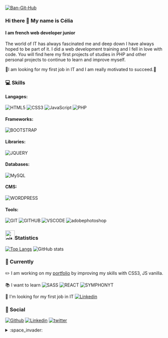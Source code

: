 <a href="https://ibb.co/gZR9qjv"><img src="https://i.ibb.co/LdZRjkQ/Ban-Git-Hub.jpg" alt="Ban-Git-Hub" border="0"></a>
### Hi there 👋 My name is Célia
#### I am french web developer junior
The world of IT has always fascinated me and deep down I have always hoped to be part of it. I did a web development training and I fell in love with code. You will find here my first projects of studies in PHP and other personal projects to continue to learn and improve myself.

:mag_right:I am looking for my first job in IT and I am really motivated to succeed.:rocket:



### :computer: Skills 
#### Langages:
![HTML5](https://img.shields.io/badge/HTML5-EEAA5D.svg?style=for-the-badge&logo=html5)  ![CSS3](https://img.shields.io/badge/CSS3-698095.svg?style=for-the-badge&logo=css3)   ![JavaScript](https://img.shields.io/badge/Javascript-E4AE04.svg?style=for-the-badge&logo=javascript)   ![PHP](https://img.shields.io/badge/PHP-BDB9CC.svg?style=for-the-badge&logo=php)   
#### Frameworks:
![BOOTSTRAP](https://img.shields.io/badge/Bootstrap-927EDD.svg?style=for-the-badge&logo=bootstrap)    
#### Libraries:
![JQUERY](https://img.shields.io/badge/JQUERY-7EAFDD.svg?style=for-the-badge&logo=jquery)
#### Databases:
![MySQL](https://img.shields.io/badge/MySQL-A1C1DF.svg?style=for-the-badge&logo=mysql)
#### CMS:
![WORDPRESS](https://img.shields.io/badge/WORDPRESS-BAC0C6.svg?style=for-the-badge&logo=wordpress)
#### Tools:
![GIT](https://img.shields.io/badge/GIT-F0907E.svg?style=for-the-badge&logo=git)  ![GITHUB](https://img.shields.io/badge/GITHUB-504F4F.svg?style=for-the-badge&logo=github) ![VSCODE](https://img.shields.io/badge/VSCODE-4D96D2.svg?style=for-the-badge&logo=visual-studio-code)   ![adobephotoshop](https://img.shields.io/badge/Adobe%20Photoshop-446592.svg?style=for-the-badge&logo=adobe%20photoshop)

### <img src='https://cdn.jsdelivr.net/npm/simple-icons@3.0.1/icons/github.svg' alt='github' height='30'>Statistics  

  [![Top Langs](https://github-readme-stats.vercel.app/api/top-langs/?username=lenycherry)](https://github.com/anuraghazra/github-readme-stats)    ![GitHub stats](https://github-readme-stats.vercel.app/api?username=lenycherry&show_icons=true)

###  :pushpin: Currently
:pencil2: I am working on my [portfolio](https://github.com/lenycherry/portefolio) by improving my skills with CSS3, JS vanilla.

:books: I want to learn ![SASS](https://img.shields.io/badge/sass-444346.svg?style=flat-square&logo=sass) ![REACT](https://img.shields.io/badge/react-444346.svg?style=flat-square&logo=react) ![SYMPHONYT](https://img.shields.io/badge/symphony-444346.svg?style=flat-square&logo=symphony)

:mag_right: I'm looking for my first job in IT [![Linkedin](https://img.shields.io/badge/-LinkedIn-blue?style=flat&logo=Linkedin&logoColor=white)](https://www.linkedin.com/in/célia-gaudin/)

### 👋 Social
[![Github](https://img.shields.io/badge/-Github-000?style=flat&logo=Github&logoColor=white)](https://github.com/lenycherry)
[![Linkedin](https://img.shields.io/badge/-LinkedIn-blue?style=flat&logo=Linkedin&logoColor=white)](https://www.linkedin.com/in/célia-gaudin/)
[![twitter](https://img.shields.io/badge/-Twitter-blue?style=flat&logo=twitter&logoColor=white)](https://twitter.com/Gd1Celia)


 <details><summary>:space_invader:</summary>Geek inside - PoE gamer</details>
